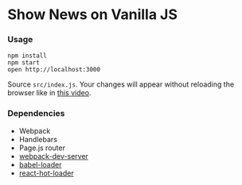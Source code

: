 Show News on Vanilla JS
===================================

### Usage

```
npm install
npm start
open http://localhost:3000
```

Source `src/index.js`.
Your changes will appear without reloading the browser like in [this video](http://vimeo.com/100010922).

### Dependencies

* Webpack
* Handlebars
* Page.js router
* [webpack-dev-server](https://github.com/webpack/webpack-dev-server)
* [babel-loader](https://github.com/babel/babel-loader)
* [react-hot-loader](https://github.com/gaearon/react-hot-loader)